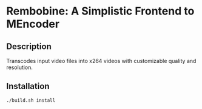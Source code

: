 # Rembobine: A Simplistic Frontend to MEncoder

## Description

Transcodes input video files into x264 videos with customizable quality and
resolution.

## Installation

	./build.sh install
